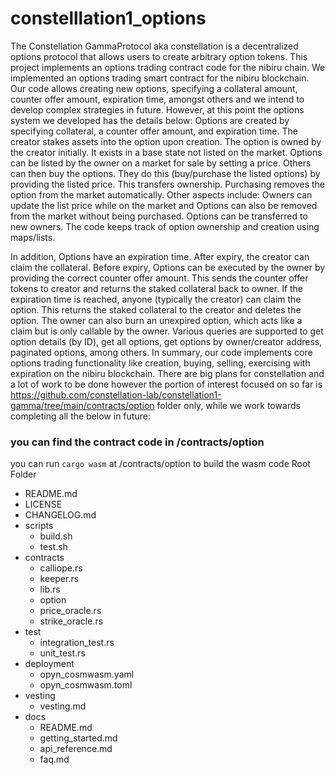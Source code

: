 # constelllation1_options

The Constellation GammaProtocol aka constellation is a decentralized options protocol that allows users to create arbitrary option tokens. 
This project implements an options trading contract code for the nibiru chain. 
We implemented an options trading smart contract for the nibiru blockchain. Our code allows creating new options, specifying a collateral amount, counter offer amount, expiration time, amongst others and we intend to develop complex strategies in future. However, at this point the options system we developed has the details below:
Options are created by specifying collateral, a counter offer amount, and expiration time. The creator stakes assets into the option upon creation.
The option is owned by the creator initially. It exists in a base state not listed on the market.
Options can be listed by the owner on a market for sale by setting a price. Others can then buy the options.
They do this (buy/purchase the listed options) by providing the listed price. This transfers ownership. Purchasing removes the option from the market automatically.
Other aspects include: Owners can update the list price while on the market and Options can also be removed from the market without being purchased.
Options can be transferred to new owners. The code keeps track of option ownership and creation using maps/lists.

In addition, Options have an expiration time. After expiry, the creator can claim the collateral.
Before expiry, Options can be executed by the owner by providing the correct counter offer amount. This sends the counter offer tokens to creator and returns the staked collateral back to owner.
If the expiration time is reached, anyone (typically the creator) can claim the option. This returns the staked collateral to the creator and deletes the option.
The owner can also burn an unexpired option, which acts like a claim but is only callable by the owner.
Various queries are supported to get option details (by ID), get all options, get options by owner/creator address, paginated options, among others.
In summary, our code implements core options trading functionality like creation, buying, selling, exercising with expiration on the nibiru blockchain. There are big plans for constellation and a lot of work to be done however the portion of interest focused on so far is https://github.com/constellation-lab/constellation1-gamma/tree/main/contracts/option folder only, while we work towards completing all the below in future:
### you can find the contract code in /contracts/option 
you can run ```cargo wasm``` at /contracts/option to build the wasm code
Root Folder
  - README.md
  - LICENSE
  - CHANGELOG.md
  - scripts
    - build.sh
    - test.sh
  - contracts
    - calliope.rs
    - keeper.rs
    - lib.rs
    - option
    - price_oracle.rs
    - strike_oracle.rs
  - test
    - integration_test.rs
    - unit_test.rs
  - deployment
    - opyn_cosmwasm.yaml
    - opyn_cosmwasm.toml
  - vesting
    - vesting.md
  - docs
    - README.md
    - getting_started.md
    - api_reference.md
    - faq.md



